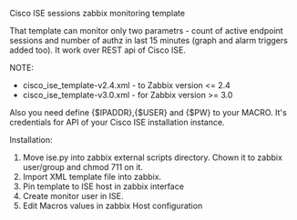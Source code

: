 Cisco ISE sessions zabbix monitoring template

That template can monitor only two parametrs - count of active endpoint sessions and number of authz in last 15 minutes (graph and alarm triggers added too). It work over REST api of Cisco ISE.

NOTE:
- cisco_ise_template-v2.4.xml - to Zabbix version <= 2.4
- cisco_ise_template-v3.0.xml - for Zabbix version >= 3.0

Also you need define {$IPADDR},{$USER} and {$PW} to your MACRO. It's credentials for API of your Cisco ISE installation instance.

Installation:

1) Move ise.py into zabbix external scripts directory. Chown it to zabbix user/group and chmod 711 on it. 
2) Import XML template file into zabbix.
3) Pin template to ISE host in zabbix interface
4) Create monitor user in ISE.
5) Edit Macros values in zabbix Host configuration

